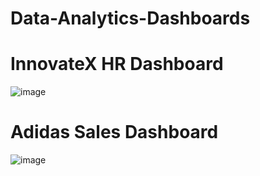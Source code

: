 # Data-Analytics-Dashboards
# InnovateX HR Dashboard



![image](https://github.com/user-attachments/assets/093c7830-a8ee-4efc-bcd6-bebe21b9446a)


# Adidas Sales Dashboard


![image](https://github.com/user-attachments/assets/90367137-9924-4537-b46f-bb156331de99)
